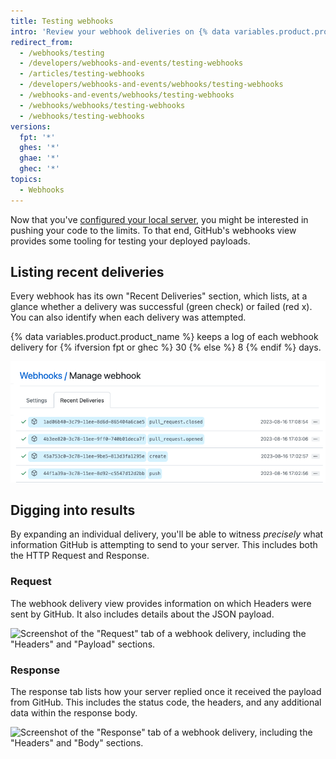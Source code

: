 ```yaml
---
title: Testing webhooks
intro: 'Review your webhook deliveries on {% data variables.product.prodname_dotcom %}, including the HTTP Request and payload as well as the response.'
redirect_from:
  - /webhooks/testing
  - /developers/webhooks-and-events/testing-webhooks
  - /articles/testing-webhooks
  - /developers/webhooks-and-events/webhooks/testing-webhooks
  - /webhooks-and-events/webhooks/testing-webhooks
  - /webhooks/webhooks/testing-webhooks
  - /webhooks/testing-webhooks
versions:
  fpt: '*'
  ghes: '*'
  ghae: '*'
  ghec: '*'
topics:
  - Webhooks
---
```

Now that you've [configured your local server](/webhooks-and-events/webhooks/configuring-your-server-to-receive-payloads), you might
be interested in pushing your code to the limits. To that end, GitHub's webhooks
view provides some tooling for testing your deployed payloads.

## Listing recent deliveries

Every webhook has its own "Recent Deliveries" section, which lists, at a glance whether a delivery was successful (green check) or failed (red x). You can also identify when each delivery was attempted.

{% data variables.product.product_name %} keeps a log of each webhook delivery for {% ifversion fpt or ghec %} 30 {% else %} 8 {% endif %} days.

![Screenshot of the "Recent Deliveries" tab on the "Manage webhook" page.](/assets/images/help/webhooks/webhooks-recent-deliveries.png)

## Digging into results

By expanding an individual delivery, you'll be able to witness _precisely_
what information GitHub is attempting to send to your server. This includes
both the HTTP Request and Response.

### Request

The webhook delivery view provides information on which Headers were sent by GitHub.
It also includes details about the JSON payload.

![Screenshot of the "Request" tab of a webhook delivery, including the "Headers" and "Payload" sections.](/assets/images/help/webhooks/payload-request-tab.png)

### Response

The response tab lists how your server replied once it received the payload from
GitHub. This includes the status code, the headers, and any additional data
within the response body.

![Screenshot of the "Response" tab of a webhook delivery, including the "Headers" and "Body" sections.](/assets/images/help/webhooks/payload-response-tab.png)
